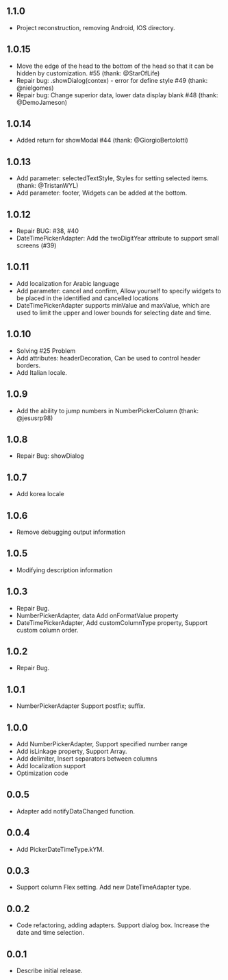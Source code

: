 ## 1.1.0

* Project reconstruction, removing Android, IOS directory. 

## 1.0.15

* Move the edge of the head to the bottom of the head so that it can be hidden by customization. #55 (thank: @StarOfLife)
* Repair bug: .showDialog(contex) - error for define style #49 (thank: @nielgomes)
* Repair bug: Change superior data, lower data display blank #48 (thank: @DemoJameson)

## 1.0.14

* Added return for showModal #44 (thank: @GiorgioBertolotti)

## 1.0.13

* Add parameter: selectedTextStyle, Styles for setting selected items. (thank: @TristanWYL)
* Add parameter: footer, Widgets can be added at the bottom.

## 1.0.12

* Repair BUG: #38, #40
* DateTimePickerAdapter: Add the twoDigitYear attribute to support small screens (#39)

## 1.0.11

* Add localization for Arabic language
* Add parameter: cancel and confirm,  Allow yourself to specify widgets to be placed in the identified and cancelled locations
* DateTimePickerAdapter supports minValue and maxValue, which are used to limit the upper and lower bounds for selecting date and time.

## 1.0.10

* Solving #25 Problem  
* Add attributes: headerDecoration, Can be used to control header borders.
* Add Italian locale.

## 1.0.9

* Add the ability to jump numbers in NumberPickerColumn (thank: @jesusrp98)

## 1.0.8

* Repair Bug: showDialog

## 1.0.7

* Add korea locale

## 1.0.6

* Remove debugging output information

## 1.0.5

* Modifying description information

## 1.0.3

* Repair Bug.
* NumberPickerAdapter, data Add onFormatValue property
* DateTimePickerAdapter, Add customColumnType property, Support custom column order.

## 1.0.2

* Repair Bug.

## 1.0.1

* NumberPickerAdapter Support postfix; suffix.

## 1.0.0

* Add NumberPickerAdapter, Support specified number range
* Add isLinkage property, Support Array.
* Add delimiter, Insert separators between columns
* Add localization support
* Optimization code

## 0.0.5

* Adapter add notifyDataChanged function.

## 0.0.4

*  Add PickerDateTimeType.kYM.

## 0.0.3

* Support column Flex setting. Add new DateTimeAdapter type.

## 0.0.2

* Code refactoring, adding adapters. Support dialog box. Increase the date and time selection.


## 0.0.1

* Describe initial release.
